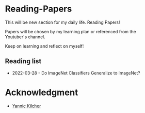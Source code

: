 # Reading-Papers

This will be new section for my daily life. Reading Papers!

Papers will be chosen by my learning plan or referenced from the Youtuber's channel.

Keep on learning and reflect on myself!


## Reading list
- 2022-03-28 - Do ImageNet Classifiers Generalize to ImageNet? 



# Acknowledgment
- [Yannic Kilcher](https://www.youtube.com/c/YannicKilcher) 
